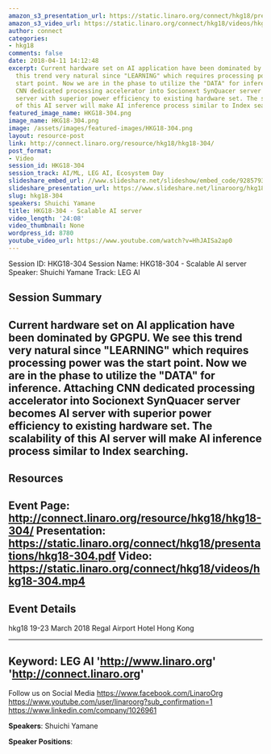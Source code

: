 ```yaml
---
amazon_s3_presentation_url: https://static.linaro.org/connect/hkg18/presentations/hkg18-304.pdf
amazon_s3_video_url: https://static.linaro.org/connect/hkg18/videos/hkg18-304.mp4
author: connect
categories:
- hkg18
comments: false
date: 2018-04-11 14:12:48
excerpt: Current hardware set on AI application have been dominated by GPGPU. We see
  this trend very natural since "LEARNING" which requires processing power was the
  start point. Now we are in the phase to utilize the "DATA" for inference. Attaching
  CNN dedicated processing accelerator into Socionext SynQuacer server becomes AI
  server with superior power efficiency to existing hardware set. The scalability
  of this AI server will make AI inference process similar to Index searching.
featured_image_name: HKG18-304.png
image_name: HKG18-304.png
image: /assets/images/featured-images/HKG18-304.png
layout: resource-post
link: http://connect.linaro.org/resource/hkg18/hkg18-304/
post_format:
- Video
session_id: HKG18-304
session_track: AI/ML, LEG AI, Ecosystem Day
slideshare_embed_url: //www.slideshare.net/slideshow/embed_code/92857936
slideshare_presentation_url: https://www.slideshare.net/linaroorg/hkg18304-scalable-ai-server
slug: hkg18-304
speakers: Shuichi Yamane
title: HKG18-304 - Scalable AI server
video_length: '24:08'
video_thumbnail: None
wordpress_id: 8780
youtube_video_url: https://www.youtube.com/watch?v=HhJAISa2ap0
---
```


Session ID: HKG18-304
Session Name: HKG18-304 - Scalable AI server
Speaker: Shuichi Yamane
Track: LEG AI


## Session Summary
Current hardware set on AI application have been dominated by GPGPU. We see this trend very natural since "LEARNING" which requires processing power was the start point. Now we are in the phase to utilize the "DATA" for inference. Attaching CNN dedicated processing accelerator into Socionext SynQuacer server becomes AI server with superior power efficiency to existing hardware set. The scalability of this AI server will make AI inference process similar to Index searching.
---------------------------------------------------
## Resources
Event Page: http://connect.linaro.org/resource/hkg18/hkg18-304/
Presentation: https://static.linaro.org/connect/hkg18/presentations/hkg18-304.pdf
Video: https://static.linaro.org/connect/hkg18/videos/hkg18-304.mp4
 ---------------------------------------------------
## Event Details
hkg18
19-23 March 2018
Regal Airport Hotel Hong Kong

---------------------------------------------------
Keyword: LEG AI
'http://www.linaro.org'
'http://connect.linaro.org'
---------------------------------------------------
Follow us on Social Media
https://www.facebook.com/LinaroOrg
https://www.youtube.com/user/linaroorg?sub_confirmation=1
https://www.linkedin.com/company/1026961

**Speakers**: Shuichi Yamane

**Speaker Positions**:
